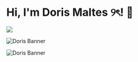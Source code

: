 # Hi, I'm Doris Maltes ୨ৎ! 👋




<img src="https://media3.giphy.com/media/aUovxH8Vf9qDu/giphy.gif"/>

![Doris Banner](https://drive.google.com/uc?export=view&id=1hrPMoMJh7l2b8zfcG2oxITf3RZiM782J)

![Doris Banner](https://drive.google.com/uc?export=view&id=1nD6PJhlnfHn4EnBv4ajwSlkv18tIiSPK)





